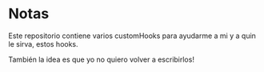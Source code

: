 # Notas

Este repositorio contiene varios customHooks para ayudarme a mi y a quin le sirva, estos hooks.

También la idea es que yo no quiero volver a escribirlos!